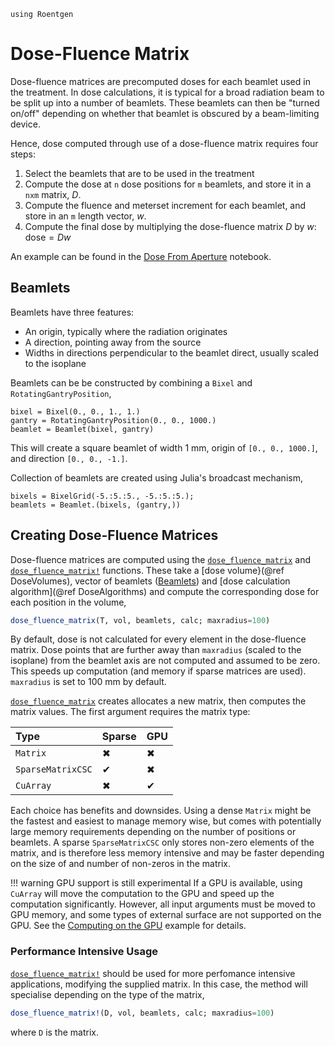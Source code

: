 ```@setup abc
using Roentgen
```

# Dose-Fluence Matrix

Dose-fluence matrices are precomputed doses for each beamlet used in the treatment.
In dose calculations, it is typical for a broad radiation beam to be split up into a number of beamlets.
These beamlets can then be "turned on/off" depending on whether that beamlet is obscured by a beam-limiting device.

Hence, dose computed through use of a dose-fluence matrix requires four steps:

1. Select the beamlets that are to be used in the treatment
2. Compute the dose at `n` dose positions for `m` beamlets, and store it in a `nxm` matrix, $D$.
3. Compute the fluence and meterset increment for each beamlet, and store in an `m` length vector, $w$.
4. Compute the final dose by multiplying the dose-fluence matrix $D$ by $w$: $\mathrm{dose}=Dw$

An example can be found in the [Dose From Aperture](https://github.com/Image-X-Institute/Roentgen.jl/blob/main/examples/Dose%20from%20Aperture.ipynb) notebook.

## Beamlets

Beamlets have three features:

- An origin, typically where the radiation originates
- A direction, pointing away from the source
- Widths in directions perpendicular to the beamlet direct, usually scaled to the isoplane

Beamlets can be be constructed by combining a `Bixel` and `RotatingGantryPosition`,

```@repl abc
bixel = Bixel(0., 0., 1., 1.)
gantry = RotatingGantryPosition(0., 0., 1000.)
beamlet = Beamlet(bixel, gantry)
```

This will create a square beamlet of width 1 mm, origin of `[0., 0., 1000.]`, and direction `[0., 0., -1.]`.

Collection of beamlets are created using Julia's broadcast mechanism,

```@repl abc
bixels = BixelGrid(-5.:5.:5., -5.:5.:5.);
beamlets = Beamlet.(bixels, (gantry,))
```

## Creating Dose-Fluence Matrices

Dose-fluence matrices are computed using the [`dose_fluence_matrix`](@ref) and [`dose_fluence_matrix!`](@ref) functions.
These take a [dose volume}(@ref DoseVolumes), vector of beamlets ([Beamlets](@ref)) and [dose calculation algorithm](@ref DoseAlgorithms) and compute the corresponding dose for each position in the volume,
```julia
dose_fluence_matrix(T, vol, beamlets, calc; maxradius=100)
```

By default, dose is not calculated for every element in the dose-fluence matrix.
Dose points that are further away than `maxradius` (scaled to the isoplane) from the beamlet axis are not computed and assumed to be zero.
This speeds up computation (and memory if sparse matrices are used).
`maxradius` is set to 100 mm by default.

[`dose_fluence_matrix`](@ref) creates allocates a new matrix, then computes the matrix values.
The first argument requires the matrix type:

| Type              | Sparse | GPU |
| :---------------- | ------ | --- |
| `Matrix`          | ✖      | ✖   |
| `SparseMatrixCSC` | ✔      | ✖   |
| `CuArray`         | ✖      | ✔   |

Each choice has benefits and downsides.
Using a dense `Matrix` might be the fastest and easiest to manage memory wise, but comes with potentially large memory requirements depending on the number of positions or beamlets.
A sparse `SparseMatrixCSC` only stores non-zero elements of the matrix, and is therefore less memory intensive and may be faster depending on the size of and number of non-zeros in the matrix.

!!! warning
    GPU support is still experimental
If a GPU is available, using `CuArray` will move the computation to the GPU and speed up the computation significantly.
However, all input arguments must be moved to GPU memory, and some types of external surface are not supported on the GPU.
See the [Computing on the GPU](https://github.com/Image-X-Institute/Roentgen.jl/blob/main/examples/Computing%20on%20the%20GPU.ipynb) example for details.

### Performance Intensive Usage

[`dose_fluence_matrix!`](@ref) should be used for more perfomance intensive applications, modifying the supplied matrix.
In this case, the method will specialise depending on the type of the matrix,
```julia
dose_fluence_matrix!(D, vol, beamlets, calc; maxradius=100)
```
where `D` is the matrix.
